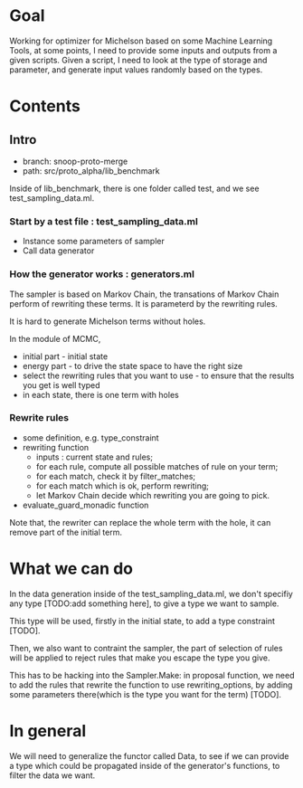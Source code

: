 # Goal

Working for optimizer for Michelson based on some Machine Learning Tools, 
at some points, I need to provide some inputs and outputs from a given scripts. 
Given a script, I need to look at the type of storage and parameter, and generate 
input values randomly based on the types.

# Contents

## Intro

- branch: snoop-proto-merge
- path: src/proto_alpha/lib_benchmark

Inside of lib_benchmark, there is one folder called test, and we see test_sampling_data.ml.

### Start by a test file : test_sampling_data.ml

- Instance some parameters of sampler
- Call data generator

### How the generator works : generators.ml

The sampler is based on Markov Chain,  the transations of Markov Chain perform of rewriting 
these terms. It is parameterd by the rewriting rules. 

It is hard to generate Michelson terms without holes.  

In the module of MCMC, 

- initial part - initial state
- energy part - to drive the state space to have the right size
- select the rewriting rules that you want to use - to ensure that the results you get 
is well typed
- in each state, there is one term with holes

### Rewrite rules

- some definition, e.g. type_constraint
- rewriting function
    - inputs : current state and rules;
    - for each rule, compute all possible matches of rule on your term;
    - for each match, check it by filter_matches;
    - for each match which is ok, perform rewriting;
    - let Markov Chain decide which rewriting you are going to pick.
- evaluate_guard_monadic function 

Note that, the rewriter can replace the whole term with the hole, it can remove part of 
the initial term.

# What we can do

In the data generation inside of the test_sampling_data.ml, we don't specifiy any type 
[TODO:add something here], to give a type we want to sample. 

This type will be used, firstly in the initial state, to add a type constraint [TODO]. 

Then, we also want to contraint the sampler, the part of selection of rules will be 
applied to reject rules that make you escape the type you give. 

This has to be hacking into the Sampler.Make: in proposal function, we need to add the 
rules that rewrite the function to use rewriting_options, by adding some parameters 
there(which is the type you want for the term) [TODO].

# In general

We will need to generalize the functor called Data, to see if we can provide a type which 
could be propagated inside of the generator's functions, to filter the data we want.
